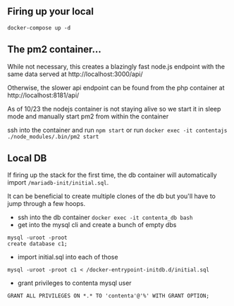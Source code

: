 ## Firing up your local
`docker-compose up -d`

## The pm2 container...
While not necessary, this creates a blazingly fast node.js endpoint with the same data served at 
http://localhost:3000/api/

Otherwise, the slower api endpoint can be found from the php container at http://localhost:8181/api/

As of 10/23 the nodejs container is not staying alive so we start it in sleep mode and manually start pm2 from within
the container

ssh into the container and run `npm start` or run `docker exec -it contentajs ./node_modules/.bin/pm2 start`

## Local DB

If firing up the stack for the first time, the db container will automatically import `/mariadb-init/initial.sql`.

It can be beneficial to create multiple clones of the db but you'll have to jump through a few hoops.

- ssh into the db container `docker exec -it contenta_db bash`
- get into the mysql cli and create a bunch of empty dbs 

```
mysql -uroot -proot
create database c1;
```

- import initial.sql into each of those

`mysql -uroot -proot c1 < /docker-entrypoint-initdb.d/initial.sql`

- grant privileges to contenta mysql user

`GRANT ALL PRIVILEGES ON *.* TO 'contenta'@'%' WITH GRANT OPTION;`



